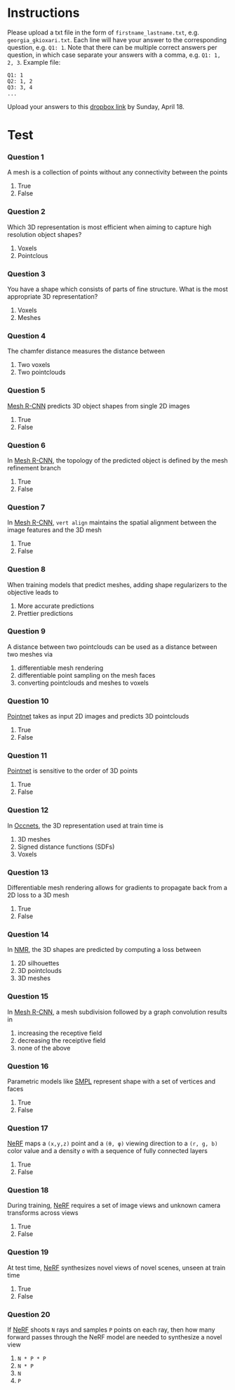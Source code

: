 # Instructions
Please upload a txt file in the form of `firstname_lastname.txt`, e.g. `georgia_gkioxari.txt`. Each line will have your answer to the corresponding question, e.g. `Q1: 1`. Note that there can be multiple correct answers per question, in which case separate your answers with a comma, e.g. `Q1: 1, 2, 3`. Example file:
```
Q1: 1
Q2: 1, 2
Q3: 3, 4
...
```
Upload your answers to this [dropbox link][dropbox] by Sunday, April 18. 

# Test

### Question 1
A mesh is a collection of points without any connectivity between the points
  1. True
  2. False 

### Question 2
Which 3D representation is most efficient when aiming to capture high resolution object shapes?
  1. Voxels
  2. Pointclous 

### Question 3
You have a shape which consists of parts of fine structure. What is the most appropriate 3D representation?
  1. Voxels
  2. Meshes

### Question 4
The chamfer distance measures the distance between
  1. Two voxels
  2. Two pointclouds

### Question 5
[Mesh R-CNN][meshrcnn] predicts 3D object shapes from single 2D images
  1. True
  2. False

### Question 6
In [Mesh R-CNN][meshrcnn], the topology of the predicted object is defined by the mesh refinement branch
  1. True
  2. False

### Question 7
In [Mesh R-CNN][meshrcnn], `vert align` maintains the spatial alignment between the image features and the 3D mesh
  1. True
  2. False

### Question 8
When training models that predict meshes, adding shape regularizers to the objective leads to 
  1. More accurate predictions
  2. Prettier predictions

### Question 9
A distance between two pointclouds can be used as a distance between two meshes via
  1. differentiable mesh rendering
  2. differentiable point sampling on the mesh faces
  3. converting pointclouds and meshes to voxels

### Question 10
[Pointnet][pointnet] takes as input 2D images and predicts 3D pointclouds
  1. True
  2. False

### Question 11
[Pointnet][pointnet] is sensitive to the order of 3D points 
  1. True
  2. False

### Question 12
In [Occnets][occnet], the 3D representation used at train time is
  1. 3D meshes
  2. Signed distance functions (SDFs)
  3. Voxels

### Question 13
Differentiable mesh rendering allows for gradients to propagate back from a 2D loss to a 3D mesh
  1. True
  2. False

### Question 14
In [NMR][nmr], the 3D shapes are predicted by computing a loss between
  1. 2D silhouettes
  2. 3D pointclouds
  3. 3D meshes

### Question 15
In [Mesh R-CNN][meshrcnn], a mesh subdivision followed by a graph convolution results in 
  1. increasing the receptive field
  2. decreasing the receiptive field
  3. none of the above

### Question 16
Parametric models like [SMPL][smpl] represent shape with a set of vertices and faces
  1. True
  2. False

### Question 17
[NeRF][nerf] maps a `(x,y,z)` point and a `(θ, φ)` viewing direction to a `(r, g, b)` color value and a density `σ` with a sequence of fully connected layers
  1. True
  2. False

### Question 18
During training, [NeRF][nerf] requires a set of image views and unknown camera transforms across views
  1. True
  2. False

### Question 19
At test time, [NeRF][nerf] synthesizes novel views of novel scenes, unseen at train time
  1. True
  2. False

### Question 20
If [NeRF][nerf] shoots `N` rays and samples `P` points on each ray, then how many forward passes through the NeRF model are needed to synthesize a novel view
  1. `N * P * P`
  2. `N * P`
  3. `N`
  4. `P`


[dropbox]: https://www.dropbox.com/request/mdR1orxLo5hPs4wbkStV
[nmr]: https://arxiv.org/abs/1711.07566
[meshrcnn]: https://arxiv.org/abs/1906.02739
[r2n2]: https://arxiv.org/abs/1604.00449
[occnet]: https://arxiv.org/abs/1812.03828
[synsin]: https://arxiv.org/abs/1912.08804
[psg]: https://arxiv.org/abs/1612.00603
[pointnet]: https://arxiv.org/abs/1612.00593
[smpl]: https://files.is.tue.mpg.de/black/papers/SMPL2015_fixed.pdf
[nerf]: https://arxiv.org/abs/2003.08934

